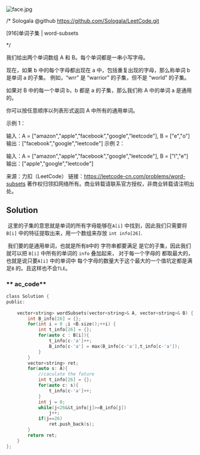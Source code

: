 ![face.jpg](https://pic.leetcode-cn.com/5f44c38cfca16ba4f3886e1c9e298c5ab18a215dc25e965ec357a430e783b3af-face.jpg)

/*
    Sologala   @github    https://github.com/Sologala/LeetCode.git

   [916]单词子集
     |     word-subsets

*/

我们给出两个单词数组 A 和 B。每个单词都是一串小写字母。

现在，如果 b 中的每个字母都出现在 a 中，包括重复出现的字母，那么称单词 b 是单词 a 的子集。 例如，“wrr” 是 “warrior” 的子集，但不是 “world” 的子集。

如果对 B 中的每一个单词 b，b 都是 a 的子集，那么我们称 A 中的单词 a 是通用的。

你可以按任意顺序以列表形式返回 A 中所有的通用单词。

 

示例 1：

输入：A = ["amazon","apple","facebook","google","leetcode"], B = ["e","o"]
输出：["facebook","google","leetcode"]
示例 2：

输入：A = ["amazon","apple","facebook","google","leetcode"], B = ["l","e"]
输出：["apple","google","leetcode"]

来源：力扣（LeetCode）
链接：https://leetcode-cn.com/problems/word-subsets
著作权归领扣网络所有。商业转载请联系官方授权，非商业转载请注明出处。

## **Solution** 

​	这里的子集的意思就是单词的所有字母能够在`A[i]` 中找到，因此我们只需要将`B[i]` 中的特征提取出来，用一个数组来存放 `int info[26]`.

​	我们要的是通用单词，也就是所有`B`中的 字符串都要满足 是它的子集，因此我们就可以把 `B[i]` 中所有的单词的 `info` 叠加起来， 对于每一个字母的 都取最大的，也就是说只要`A[i]` 中的单词中 每个字母的数量大于这个最大的一个值坑定都是满足`B` 的。且这样也不会`TLE`。

### ** ac_code**
```c
class Solution {
public:
    
    vector<string> wordSubsets(vector<string>& A, vector<string>& B) {
        int B_info[26] = {};
        for(int i = 0 ;i <B.size();++i) {
            int t_info[26] = {};
            for(auto c : B[i]){
                t_info[c-'a']++;
                B_info[c-'a'] = max(B_info[c-'a'],t_info[c-'a']);
            }
        }
        vector<string> ret;
        for(auto s: A){
            //caculate the fature
            int t_info[26] = {};
            for(auto c: s){
                t_info[c-'a']++;
            }
            int j = 0;
            while(j<26&&t_info[j]>=B_info[j]) 
                j++;
            if(j==26) 
                ret.push_back(s);
        }
        return ret;        
    }
};
```